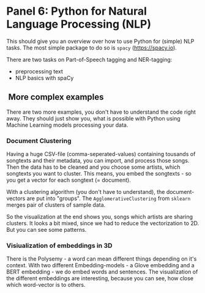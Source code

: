 # Panel 6: Python for Natural Language Processing (NLP)

This should give you an overview over how to use Python for (simple) NLP tasks.
The most simple package to do so is `spacy` (<https://spacy.io>).

There are two tasks on Part-of-Speech tagging and NER-tagging:

- preprocessing text
- NLP basics with spaCy

##  More complex examples

There are two more examples, you don't have to understand the code right away.
They should just show you, what is possible with Python using Machine Learning models processing your data.

### Document Clustering

Having a huge CSV-file (comma-seperated-values) containing tousands of songtexts and their metadata, you can import, and process those songs. Then the data has to be cleaned and you choose some artists, which songtexts you want to cluster. This means, you embed the songtexts - so you get a vector for each songtext (= document).

With a clustering algorithm (you don't have to understand), the document-vectors are put into "groups". The `AgglomerativeClustering` from `sklearn` merges pair of clusters of sample data.

So the visualization at the end shows you, songs which artists are sharing clusters.
It looks a bit mixed, since we had to reduce the vectorization to 2D.
But you can see some patterns.

### Visiualization of embeddings in 3D

There is the Polysemy - a word can mean different things depending on it's context.
With two different Embedding-models - a Glove embedding and a BERT embedding - we do embed words and sentences.
The visualization of the different embeddings are interesting, because you can see, how close which word-vector is to others.
